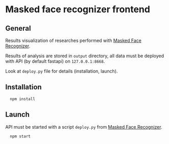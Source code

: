 # Masked face recognizer frontend

## General

Results visualization of researches performed
with [Masked Face Recognizer](http://www.github.com/sqoshi/masked-face-recognizer).

Results of analysis are stored in `output` directory, all data must be deployed with API (by default fastapi) on
`127.0.0.1:8668`.

Look at `deploy.py` file for details (installation, launch).

## Installation

```shell
  npm install
```

## Launch

API must be started with a script `deploy.py`
from [Masked Face Recognizer](http://www.github.com/sqoshi/masked-face-recognizer).

```shell
  npm start
```

